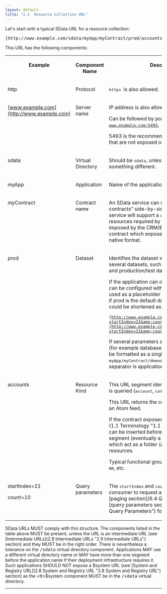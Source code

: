 ```yaml
---
layout: default
title: "2.1  Resource Collection URL"
---
```


Let's start with a typical SData URL for a resource collection:

<pre>[http://www.example.com/sdata/myApp/myContract/prod/accounts?startIndex=21&amp;count=10](http://sdata.acme.com/sdata/myApp/myContract/prod/accounts?startIndex=21&amp;count=10) 
</pre>

This URL has the following components:

<table class="content">
<tbody>

<tr>

<th valign="top">

**Example**

</th>
<th valign="top">

**Component Name**

</th>
<th valign="top">

**Description / Comments**

</th>

</tr>

<tr>

<td>

http

</td>
<td>

Protocol

</td>
<td>

<tt>https </tt>is also allowed.

</td>

</tr>

<tr>

<td valign="top">

[www.example.com](http://www.example.com)

</td>
<td valign="top">

Server name

</td>
<td>

IP address is also allowed (<tt>192.168.1.1</tt>).

Can be followed by port number. For example
<tt>[www.example<tt>.c</tt>](http://www.example.com:5493/)</tt>[<tt>om:5493</tt>.](http://www.example.com:5493)

5493 is the recommended port number for SData services that are not exposed
on the Internet.

</td>

</tr>

<tr>

<td valign="top">

sdata

</td>
<td>

Virtual Directory

</td>
<td>

Should be <tt>sdata</tt>, unless the technical framework imposes something
different.

</td>

</tr>

<tr>

<td>

myApp

</td>
<td>

Application

</td>
<td>

Name of the application.

</td>

</tr>

<tr>

<td valign="top">

myContract

</td>
<td valign="top">

Contract name

</td>
<td>

An SData service can support several “integration contracts” side-by-side.
For example, a typical Sage ERP service will support a <tt>crmErp</tt> contract
which exposes the resources required by CRM integration (with schemas imposed by
the CRM/ERP contract) and a <tt>native</tt> or <tt>default</tt> contract which
exposes all the resources of the ERP in their native format.

</td>

</tr>

<tr>

<td valign="top">

prod

</td>
<td valign="top">

Dataset

</td>
<td>

Identifies the dataset when the application gives access to several datasets,
such as several companies and&nbsp;production/test datasets.

If the application can only handle a single dataset, or if it can be
configured with a default dataset, a hyphen can be used as a placeholder for the
default dataset. For example, if prod is the default dataset in the example
above, the URL could be shortened as:

<tt>[http://www.example.com/sdata/myApp/myContract/-/accounts?startIndex=21&amp;count=10](http://www.example.com/sdata/myApp/myContract/-/accounts?startIndex=21&amp;count=10)</tt>

If several parameters are required to specify the dataset (for example
database name and company id), they should be formatted as a single&nbsp;segment in
the URL. For example, <tt>myApp/myContract/demodb;acme/accounts</tt> -- the
semicolon separator is application specific, not imposed by SData.

</td>

</tr>

<tr>

<td valign="top">

accounts

</td>
<td valign="top">

Resource Kind

</td>
<td>

This URL segment identifies the kind of resource that is&nbsp;queried
(<tt>account</tt>, <tt>contact</tt>, <tt>salesOrder</tt>, etc.)

This URL returns the collection of all account resources, as an Atom feed.

If the contract exposes a large number of [resources
kinds](1.1 Terminology "1.1 Terminology"), a functional group can be inserted before the resource kind
segment&nbsp;(eventually a hierarchy of functional groups), which&nbsp;act as a folder (a
hierarchy of folders) to organize the resources.

Typical functional groups would be <tt>financials</tt>,
<tt>commercials</tt>, <tt>HR</tt>, etc.

</td>

</tr>

<tr>

<td valign="top">

startIndex=21

count=10

</td>
<td valign="top">

Query parameters

</td>
<td>

The <tt>startIndex</tt> and <tt>count</tt> parameters allow the service
consumer to request a specific page in a collection. See
[paging section](6.4 Query Paging "6.4 Query Paging") and [query
parameters section](2.11 Query Parameters "2.11  Query Parameters") for details.

</td>

</tr>

</tbody>
</table>

SData URLs MUST comply with this structure. The components
listed in the table above MUST be present, unless the URL is an intermediate URL
(see [Intermediate URLs](2.9 Intermediate URLs "2.9 Intermediate URLs") section) and they MUST be in
the right order. There is nevertheless a tolerance on the <tt>/sdata</tt>
virtual directory component. Applications MAY use a different virtual directory
name or MAY have more than one segment before the application name if their
deployment infrastructure requires it. Such applications SHOULD NOT expose a
$system URL (see [System and Registry URL](2.8 System and Registry URL "2.8  System and Registry URL") section) as
the <tt>$system</tt> component MUST be in the <tt>/sdata</tt> virtual directory.

* * *